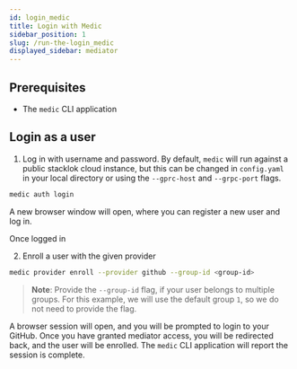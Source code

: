 ```yaml
---
id: login_medic
title: Login with Medic
sidebar_position: 1
slug: /run-the-login_medic
displayed_sidebar: mediator
---
```


## Prerequisites

* The `medic` CLI application

## Login as a user

1. Log in with username and password.  By default, `medic` will run against a public stacklok cloud instance, but this can be changed in `config.yaml` in your local directory or using the `--gprc-host` and `--grpc-port` flags.

```bash
medic auth login
```

A new browser window will open, where you can register a new user and log in.

Once logged in

2. Enroll a user with the given provider

```bash
medic provider enroll --provider github --group-id <group-id>
```

> __Note__: Provide the `--group-id` flag, if your user belongs to multiple groups. For this example, we will use the default group `1`, so we do not need to provide the flag.
> 
A browser session will open, and you will be prompted to login to your GitHub. Once you have granted mediator access, you will be redirected back, and the user will be enrolled. The `medic` CLI application will report the session is complete.
